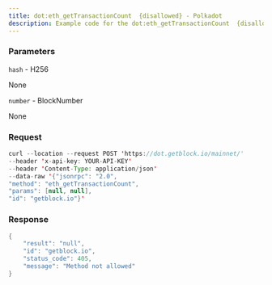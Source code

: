 ```yaml
---
title: dot:eth_getTransactionCount  {disallowed} - Polkadot
description: Example code for the dot:eth_getTransactionCount  {disallowed} json-rpc method. Сomplete guide on how to use dot:eth_getTransactionCount  {disallowed} json-rpc in GetBlock.io Web3 documentation.
---
```


### Parameters


`hash` - H256

None

`number` - BlockNumber

None

### Request

``` java
curl --location --request POST 'https://dot.getblock.io/mainnet/' 
--header 'x-api-key: YOUR-API-KEY' 
--header 'Content-Type: application/json' 
--data-raw '{"jsonrpc": "2.0",
"method": "eth_getTransactionCount",
"params": [null, null],
"id": "getblock.io"}'
```

###  Response

``` java
{
    "result": "null",
    "id": "getblock.io",
    "status_code": 405,
    "message": "Method not allowed"
}
```

